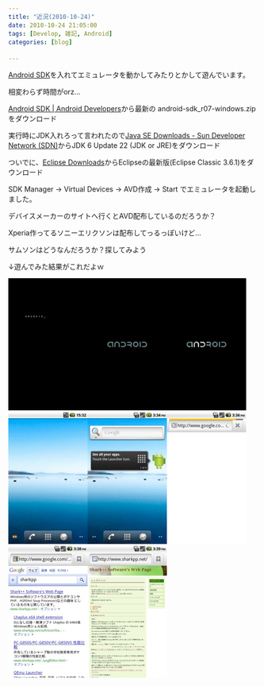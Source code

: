 ```yaml
---
title: "近況(2010-10-24)"
date: 2010-10-24 21:05:00
tags: [Develop, 雑記, Android]
categories: [blog]

---
```


[Android SDK][1]を入れてエミュレータを動かしてみたりとかして遊んでいます。

 [1]: http://developer.android.com/sdk/

相変わらず時間がorz...

[Android SDK | Android Developers][1]から最新の android-sdk_r07-windows.zip をダウンロード

実行時にJDK入れろって言われたので[Java SE Downloads - Sun Developer Network (SDN)][2]からJDK 6 Update 22 (JDK or JRE)をダウンロード

 [2]: http://www.oracle.com/technetwork/java/javase/downloads

ついでに、[Eclipse Downloads][3]からEclipseの最新版(Eclipse Classic 3.6.1)をダウンロード

 [3]: http://www.eclipse.org/downloads/



  


SDK Manager → Virtual Devices → AVD作成 → Start でエミュレータを起動しました。

デバイスメーカーのサイトへ行くとAVD配布しているのだろうか？

Xperia作ってるソニーエリクソンは配布してっるっぽいけど...

サムソンはどうなんだろうか？探してみよう

↓遊んでみた結果がこれだよｗ

[![Android emulator 1][4]][5][![Android emulator 2][6]][7][![Android emulator 3][8]][9][![Android emulator 4][10]][11][![Android emulator 5][12]][13][![Android emulator 6][14]][15][![Android emulator 7][16]][17][![Android emulator 8][18]][19]

 [4]: /images/2010_1024_asdk_ss_01.jpg
 [5]: /images/2010_1024_asdk_ss_01.png
 [6]: /images/2010_1024_asdk_ss_02.jpg
 [7]: /images/2010_1024_asdk_ss_02.png
 [8]: /images/2010_1024_asdk_ss_03.jpg
 [9]: /images/2010_1024_asdk_ss_03.png
 [10]: /images/2010_1024_asdk_ss_04.jpg
 [11]: /images/2010_1024_asdk_ss_04.png
 [12]: /images/2010_1024_asdk_ss_05.jpg
 [13]: /images/2010_1024_asdk_ss_05.png
 [14]: /images/2010_1024_asdk_ss_06.jpg
 [15]: /images/2010_1024_asdk_ss_06.png
 [16]: /images/2010_1024_asdk_ss_07.jpg
 [17]: /images/2010_1024_asdk_ss_07.png
 [18]: /images/2010_1024_asdk_ss_08.jpg
 [19]: /images/2010_1024_asdk_ss_08.png